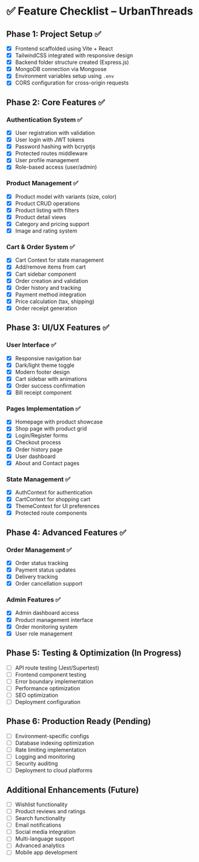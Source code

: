 # ✅ Feature Checklist – UrbanThreads

## Phase 1: Project Setup ✅

- [x] Frontend scaffolded using Vite + React
- [x] TailwindCSS integrated with responsive design
- [x] Backend folder structure created (Express.js)
- [x] MongoDB connection via Mongoose
- [x] Environment variables setup using `.env`
- [x] CORS configuration for cross-origin requests

## Phase 2: Core Features ✅

### Authentication System ✅
- [x] User registration with validation
- [x] User login with JWT tokens
- [x] Password hashing with bcryptjs
- [x] Protected routes middleware
- [x] User profile management
- [x] Role-based access (user/admin)

### Product Management ✅
- [x] Product model with variants (size, color)
- [x] Product CRUD operations
- [x] Product listing with filters
- [x] Product detail views
- [x] Category and pricing support
- [x] Image and rating system

### Cart & Order System ✅
- [x] Cart Context for state management
- [x] Add/remove items from cart
- [x] Cart sidebar component
- [x] Order creation and validation
- [x] Order history and tracking
- [x] Payment method integration
- [x] Price calculation (tax, shipping)
- [x] Order receipt generation

## Phase 3: UI/UX Features ✅

### User Interface ✅
- [x] Responsive navigation bar
- [x] Dark/light theme toggle
- [x] Modern footer design
- [x] Cart sidebar with animations
- [x] Order success confirmation
- [x] Bill receipt component

### Pages Implementation ✅
- [x] Homepage with product showcase
- [x] Shop page with product grid
- [x] Login/Register forms
- [x] Checkout process
- [x] Order history page
- [x] User dashboard
- [x] About and Contact pages

### State Management ✅
- [x] AuthContext for authentication
- [x] CartContext for shopping cart
- [x] ThemeContext for UI preferences
- [x] Protected route components

## Phase 4: Advanced Features ✅

### Order Management ✅
- [x] Order status tracking
- [x] Payment status updates
- [x] Delivery tracking
- [x] Order cancellation support

### Admin Features ✅
- [x] Admin dashboard access
- [x] Product management interface
- [x] Order monitoring system
- [x] User role management

## Phase 5: Testing & Optimization (In Progress)

- [ ] API route testing (Jest/Supertest)
- [ ] Frontend component testing
- [ ] Error boundary implementation
- [ ] Performance optimization
- [ ] SEO optimization
- [ ] Deployment configuration

## Phase 6: Production Ready (Pending)

- [ ] Environment-specific configs
- [ ] Database indexing optimization
- [ ] Rate limiting implementation
- [ ] Logging and monitoring
- [ ] Security auditing
- [ ] Deployment to cloud platforms

## Additional Enhancements (Future)

- [ ] Wishlist functionality
- [ ] Product reviews and ratings
- [ ] Search functionality
- [ ] Email notifications
- [ ] Social media integration
- [ ] Multi-language support
- [ ] Advanced analytics
- [ ] Mobile app development
